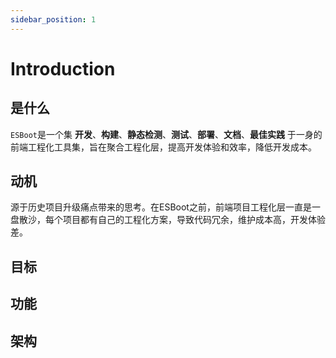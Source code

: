 ```yaml
---
sidebar_position: 1
---
```


# Introduction

## 是什么

`ESBoot`是一个集 **开发**、**构建**、**静态检测**、**测试**、**部署**、**文档**、**最佳实践** 于一身的前端工程化工具集，旨在聚合工程化层，提高开发体验和效率，降低开发成本。

## 动机

源于历史项目升级痛点带来的思考。在ESBoot之前，前端项目工程化层一直是一盘散沙，每个项目都有自己的工程化方案，导致代码冗余，维护成本高，开发体验差。

## 目标

## 功能

## 架构
